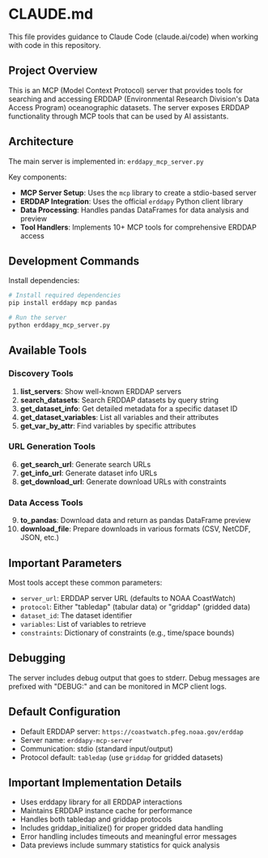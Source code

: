 # CLAUDE.md

This file provides guidance to Claude Code (claude.ai/code) when working with code in this repository.

## Project Overview

This is an MCP (Model Context Protocol) server that provides tools for searching and accessing ERDDAP (Environmental Research Division's Data Access Program) oceanographic datasets. The server exposes ERDDAP functionality through MCP tools that can be used by AI assistants.

## Architecture

The main server is implemented in: `erddapy_mcp_server.py`

Key components:
- **MCP Server Setup**: Uses the `mcp` library to create a stdio-based server
- **ERDDAP Integration**: Uses the official `erddapy` Python client library
- **Data Processing**: Handles pandas DataFrames for data analysis and preview
- **Tool Handlers**: Implements 10+ MCP tools for comprehensive ERDDAP access

## Development Commands

Install dependencies:
```bash
# Install required dependencies
pip install erddapy mcp pandas

# Run the server
python erddapy_mcp_server.py
```

## Available Tools

### Discovery Tools
1. **list_servers**: Show well-known ERDDAP servers
2. **search_datasets**: Search ERDDAP datasets by query string
3. **get_dataset_info**: Get detailed metadata for a specific dataset ID
4. **get_dataset_variables**: List all variables and their attributes
5. **get_var_by_attr**: Find variables by specific attributes

### URL Generation Tools
6. **get_search_url**: Generate search URLs
7. **get_info_url**: Generate dataset info URLs
8. **get_download_url**: Generate download URLs with constraints

### Data Access Tools
9. **to_pandas**: Download data and return as pandas DataFrame preview
10. **download_file**: Prepare downloads in various formats (CSV, NetCDF, JSON, etc.)

## Important Parameters

Most tools accept these common parameters:
- `server_url`: ERDDAP server URL (defaults to NOAA CoastWatch)
- `protocol`: Either "tabledap" (tabular data) or "griddap" (gridded data)
- `dataset_id`: The dataset identifier
- `variables`: List of variables to retrieve
- `constraints`: Dictionary of constraints (e.g., time/space bounds)

## Debugging

The server includes debug output that goes to stderr. Debug messages are prefixed with "DEBUG:" and can be monitored in MCP client logs.

## Default Configuration

- Default ERDDAP server: `https://coastwatch.pfeg.noaa.gov/erddap`
- Server name: `erddapy-mcp-server`
- Communication: stdio (standard input/output)
- Protocol default: `tabledap` (use `griddap` for gridded datasets)

## Important Implementation Details

- Uses erddapy library for all ERDDAP interactions
- Maintains ERDDAP instance cache for performance
- Handles both tabledap and griddap protocols
- Includes griddap_initialize() for proper gridded data handling
- Error handling includes timeouts and meaningful error messages
- Data previews include summary statistics for quick analysis